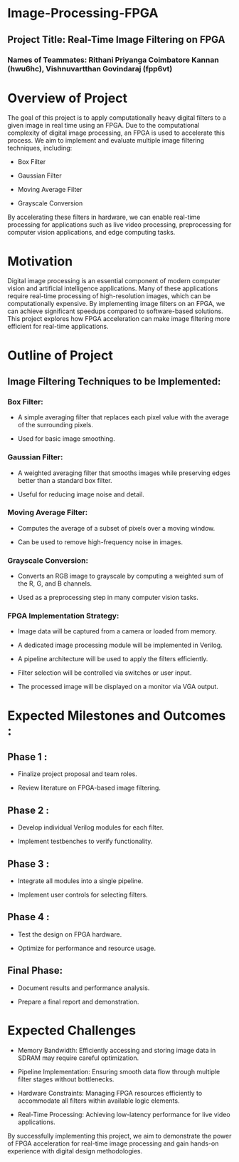 # Image-Processing-FPGA
## Project Title: Real-Time Image Filtering on FPGA

### Names of Teammates: Rithani Priyanga Coimbatore Kannan (hwu6hc), Vishnuvartthan Govindaraj (fpp6vt) 

# Overview of Project

The goal of this project is to apply computationally heavy digital filters to a given image in real time using an FPGA. Due to the computational complexity of digital image processing, an FPGA is used to accelerate this process. We aim to implement and evaluate multiple image filtering techniques, including:

- Box Filter

- Gaussian Filter

- Moving Average Filter

- Grayscale Conversion

By accelerating these filters in hardware, we can enable real-time processing for applications such as live video processing, preprocessing for computer vision applications, and edge computing tasks.

# Motivation

Digital image processing is an essential component of modern computer vision and artificial intelligence applications. Many of these applications require real-time processing of high-resolution images, which can be computationally expensive. By implementing image filters on an FPGA, we can achieve significant speedups compared to software-based solutions. This project explores how FPGA acceleration can make image filtering more efficient for real-time applications.

# Outline of Project

## Image Filtering Techniques to be Implemented:

### Box Filter:

* A simple averaging filter that replaces each pixel value with the average of the surrounding pixels.

* Used for basic image smoothing.

### Gaussian Filter:

* A weighted averaging filter that smooths images while preserving edges better than a standard box filter.

* Useful for reducing image noise and detail.

### Moving Average Filter:

* Computes the average of a subset of pixels over a moving window.

* Can be used to remove high-frequency noise in images.

### Grayscale Conversion:

* Converts an RGB image to grayscale by computing a weighted sum of the R, G, and B channels.

* Used as a preprocessing step in many computer vision tasks.

### FPGA Implementation Strategy:

* Image data will be captured from a camera or loaded from memory.

* A dedicated image processing module will be implemented in Verilog.

* A pipeline architecture will be used to apply the filters efficiently.

* Filter selection will be controlled via switches or user input.

* The processed image will be displayed on a monitor via VGA output.



# Expected Milestones and Outcomes :
## Phase 1 :

- Finalize project proposal and team roles.

- Review literature on FPGA-based image filtering.

## Phase 2 :

- Develop individual Verilog modules for each filter.

- Implement testbenches to verify functionality.

## Phase 3 :

- Integrate all modules into a single pipeline.

- Implement user controls for selecting filters.

## Phase 4 :

- Test the design on FPGA hardware.

- Optimize for performance and resource usage.

## Final Phase:

- Document results and performance analysis.

- Prepare a final report and demonstration.

# Expected Challenges

- Memory Bandwidth: Efficiently accessing and storing image data in SDRAM may require careful optimization.

- Pipeline Implementation: Ensuring smooth data flow through multiple filter stages without bottlenecks.

- Hardware Constraints: Managing FPGA resources efficiently to accommodate all filters within available logic elements.

- Real-Time Processing: Achieving low-latency performance for live video applications.

By successfully implementing this project, we aim to demonstrate the power of FPGA acceleration for real-time image processing and gain hands-on experience with digital design methodologies.
